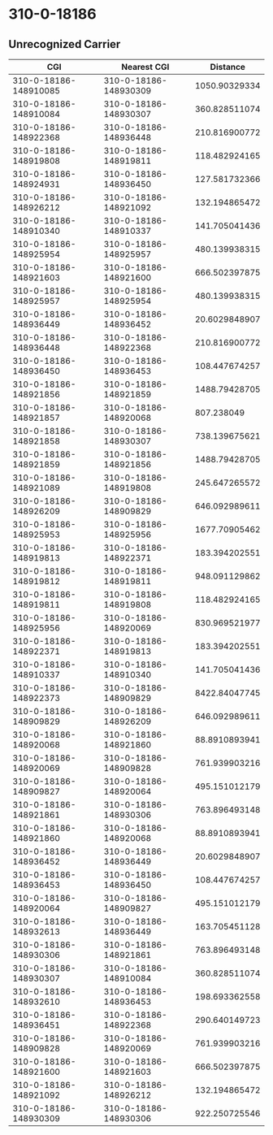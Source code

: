 # 310-0-18186
## Unrecognized Carrier


| CGI | Nearest CGI | Distance |
|-----|-------------|----------|
| 310-0-18186-148910085 | 310-0-18186-148930309 | 1050.90329334 |
| 310-0-18186-148910084 | 310-0-18186-148930307 | 360.828511074 |
| 310-0-18186-148922368 | 310-0-18186-148936448 | 210.816900772 |
| 310-0-18186-148919808 | 310-0-18186-148919811 | 118.482924165 |
| 310-0-18186-148924931 | 310-0-18186-148936450 | 127.581732366 |
| 310-0-18186-148926212 | 310-0-18186-148921092 | 132.194865472 |
| 310-0-18186-148910340 | 310-0-18186-148910337 | 141.705041436 |
| 310-0-18186-148925954 | 310-0-18186-148925957 | 480.139938315 |
| 310-0-18186-148921603 | 310-0-18186-148921600 | 666.502397875 |
| 310-0-18186-148925957 | 310-0-18186-148925954 | 480.139938315 |
| 310-0-18186-148936449 | 310-0-18186-148936452 | 20.6029848907 |
| 310-0-18186-148936448 | 310-0-18186-148922368 | 210.816900772 |
| 310-0-18186-148936450 | 310-0-18186-148936453 | 108.447674257 |
| 310-0-18186-148921856 | 310-0-18186-148921859 | 1488.79428705 |
| 310-0-18186-148921857 | 310-0-18186-148920068 | 807.238049 |
| 310-0-18186-148921858 | 310-0-18186-148930307 | 738.139675621 |
| 310-0-18186-148921859 | 310-0-18186-148921856 | 1488.79428705 |
| 310-0-18186-148921089 | 310-0-18186-148919808 | 245.647265572 |
| 310-0-18186-148926209 | 310-0-18186-148909829 | 646.092989611 |
| 310-0-18186-148925953 | 310-0-18186-148925956 | 1677.70905462 |
| 310-0-18186-148919813 | 310-0-18186-148922371 | 183.394202551 |
| 310-0-18186-148919812 | 310-0-18186-148919811 | 948.091129862 |
| 310-0-18186-148919811 | 310-0-18186-148919808 | 118.482924165 |
| 310-0-18186-148925956 | 310-0-18186-148920069 | 830.969521977 |
| 310-0-18186-148922371 | 310-0-18186-148919813 | 183.394202551 |
| 310-0-18186-148910337 | 310-0-18186-148910340 | 141.705041436 |
| 310-0-18186-148922373 | 310-0-18186-148909829 | 8422.84047745 |
| 310-0-18186-148909829 | 310-0-18186-148926209 | 646.092989611 |
| 310-0-18186-148920068 | 310-0-18186-148921860 | 88.8910893941 |
| 310-0-18186-148920069 | 310-0-18186-148909828 | 761.939903216 |
| 310-0-18186-148909827 | 310-0-18186-148920064 | 495.151012179 |
| 310-0-18186-148921861 | 310-0-18186-148930306 | 763.896493148 |
| 310-0-18186-148921860 | 310-0-18186-148920068 | 88.8910893941 |
| 310-0-18186-148936452 | 310-0-18186-148936449 | 20.6029848907 |
| 310-0-18186-148936453 | 310-0-18186-148936450 | 108.447674257 |
| 310-0-18186-148920064 | 310-0-18186-148909827 | 495.151012179 |
| 310-0-18186-148932613 | 310-0-18186-148936449 | 163.705451128 |
| 310-0-18186-148930306 | 310-0-18186-148921861 | 763.896493148 |
| 310-0-18186-148930307 | 310-0-18186-148910084 | 360.828511074 |
| 310-0-18186-148932610 | 310-0-18186-148936453 | 198.693362558 |
| 310-0-18186-148936451 | 310-0-18186-148922368 | 290.640149723 |
| 310-0-18186-148909828 | 310-0-18186-148920069 | 761.939903216 |
| 310-0-18186-148921600 | 310-0-18186-148921603 | 666.502397875 |
| 310-0-18186-148921092 | 310-0-18186-148926212 | 132.194865472 |
| 310-0-18186-148930309 | 310-0-18186-148930306 | 922.250725546 |
